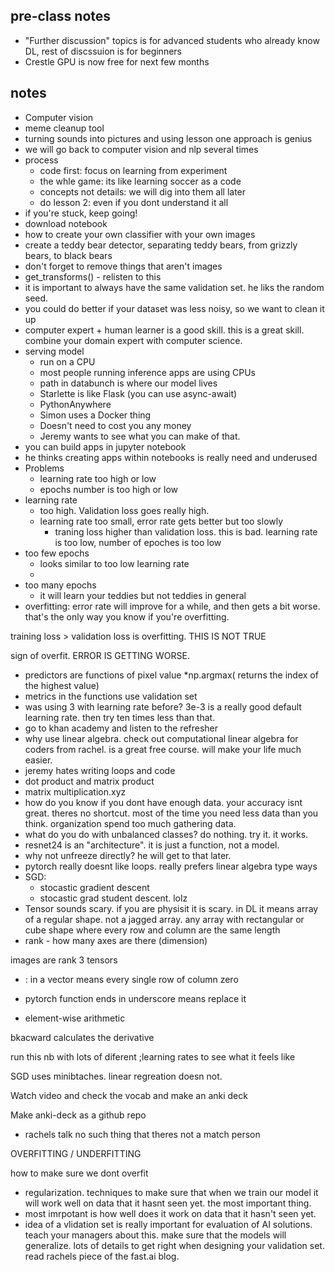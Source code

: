 ## pre-class notes

* "Further discussion" topics is for advanced students who already know DL, rest of discssuion is for beginners
* Crestle GPU is now free for next few months

## notes

* Computer vision
* meme cleanup tool
* turning sounds into pictures and using lesson one approach is genius
* we will go back to computer vision and nlp several times
* process
    - code first: focus on learning from experiment
    - the whle game: its like learning soccer as a code
    - concepts not details: we will dig into them all later
    - do lesson 2: even if you dont understand it all
* if you're stuck, keep going!
* download notebook
* how to create your own classifier with your own images
* create a teddy bear detector, separating teddy bears, from grizzly bears, to black bears
* don't forget to remove things that aren't images
* get_transforms() - relisten to this
* it is important to always have the same validation set. he liks the random seed.
* you could do better if your dataset was less noisy, so we want to clean it up
* computer expert + human learner is a good skill. this is a great skill. combine your domain expert with computer science.
* serving model
    - run on a CPU
    - most people running inference apps are using CPUs
    - path in databunch is where our model lives
    - Starlette is like Flask (you can use async-await)
    - PythonAnywhere
    - Simon uses a Docker thing
    - Doesn't need to cost you any money
    - Jeremy wants to see what you can make of that.
* you can build apps in jupyter notebook
* he thinks creating apps within notebooks is really need and underused
* Problems
    - learning rate too high or low
    - epochs number is too high or low
* learning rate
    - too high. Validation loss goes really high.
    - learning rate too small, error rate gets better but too slowly
        - traning loss higher than validation loss. this is bad. learning rate is too low, number of epoches is too low
* too few epochs
    -  looks similar to too low learning rate
    - 
* too many epochs
    - it will learn your teddies but not teddies in general
* overfitting: error rate will improve for a while, and then gets a bit worse. that's the only way you know if you're overfitting.

training loss > validation loss is overfitting. THIS IS NOT TRUE

sign of overfit. ERROR IS GETTING WORSE.

* predictors are functions of pixel value
*np.argmax( returns the index of the highest value)
* metrics in the functions use validation set 
* was using 3 with learning rate before? 3e-3 is a really good default learning rate. then try ten times less than that.
* go to khan academy and listen to the refresher
* why use linear algebra. check out computational linear algebra for coders from rachel. is a great free course. will make your life much easier.
* jeremy hates writing loops and code
* dot product and matrix product
* matrix multiplication.xyz
* how do you know if you dont have enough data. your accuracy isnt great. theres no shortcut. most of the time you need less data than you think. organization spend too much gathering data.
* what do you do with unbalanced classes? do nothing. try it. it works.
* resnet24 is an "architecture". it is just a function, not a model. 
* why not unfreeze directly? he will get to that later.
* pytorch really doesnt like loops. really prefers linear algebra type ways
* SGD:
    - stocastic gradient descent
    - stocastic grad student descent. lolz
* Tensor sounds scary. if you are physisit it is scary. in DL it means array of a regular shape. not a jagged array. any array with rectangular or cube shape where every row and column are the same length
* rank - how many axes are there (dimension)

images are rank 3 tensors

* : in a vector means every single row of column zero
* pytorch function ends in underscore means replace it

* element-wise arithmetic

bkacward calculates the derivative

run this nb with lots of diferent ;learning rates to see what it feels like


SGD uses minibtaches. linear regreation doesn not.

Watch video and check the vocab and make an anki deck

Make anki-deck as a github repo

* rachels talk no such thing that theres not a match person


OVERFITTING / UNDERFITTING

how to make sure we dont overfit
- regularization. techniques to make sure that when we train our model it will work well on data that it hasnt seen yet. the most important thing.
- most imrpotant is how well does it work on data that it hasn't seen yet.
- idea of a vlidation set is really important for evaluation of AI solutions. teach your managers about this. make sure that the models will generalize. lots of details to get right when designing your validation set. read rachels piece of the fast.ai blog.
